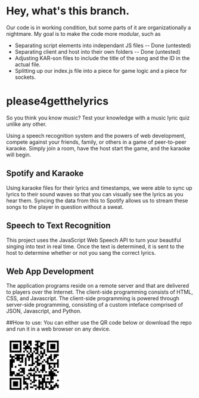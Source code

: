 # Hey, what's this branch.
Our code is in working condition, but some parts of it are organizationally a nightmare. My goal is to make the code more modular, such as
* Separating script elements into independant JS files -- Done (untested)
* Separating client and host into their own folders -- Done (untested)
* Adjusting KAR-son files to include the title of the song and the ID in the actual file.
* Splitting up our index.js file into a piece for game logic and a piece for sockets.

# please4getthelyrics
So you think you know music? Test your knowledge with a music lyric quiz unlike any other.

Using a speech recognition system and the powers of web development, compete against your friends, family, or others in a game of peer-to-peer karaoke. Simply join a room, have the host start the game, and the karaoke will begin.

## Spotify and Karaoke
Using karaoke files for their lyrics and timestamps, we were able to sync up lyrics to their sound waves so that you can visually see the lyrics as you hear them. Syncing the data from this to Spotify allows us to stream these songs to the player in question without a sweat.

## Speech to Text Recognition
This project uses the JavaScript Web Speech API to turn your beautiful singing into text in real time. Once the text is determined, it is sent to the host to determine whether or not you sang the correct lyrics.

## Web App Development
The application programs reside on a remote server and that are delivered to players over the Internet. The client-side programming consists of HTML, CSS, and Javascript. The client-side programming is powered through server-side programming, consisting of a custom inteface comprised of JSON, Javascript, and Python.

##How to use:
You can either use the QR code below or download the repo and run it in a web browser on any device.

<a href="../html-link.htm"><img src="public/pictures/qr-code.png" alt="QR" width="150px" height="150px">